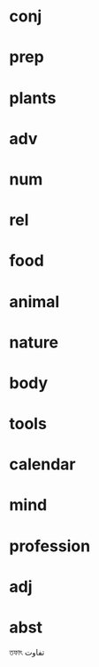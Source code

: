 
# conj
# prep

# plants
# adv
# num
# rel

# food
# animal

# nature
# body
# tools
# calendar
# mind
# profession
# adj
# abst
তফাৎ تفاوت